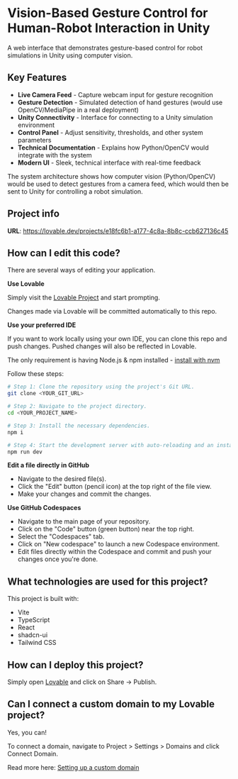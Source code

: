 # Vision-Based Gesture Control for Human-Robot Interaction in Unity

A web interface that demonstrates gesture-based control for robot simulations in Unity using computer vision.

## Key Features

- **Live Camera Feed** - Capture webcam input for gesture recognition
- **Gesture Detection** - Simulated detection of hand gestures (would use OpenCV/MediaPipe in a real deployment)
- **Unity Connectivity** - Interface for connecting to a Unity simulation environment
- **Control Panel** - Adjust sensitivity, thresholds, and other system parameters
- **Technical Documentation** - Explains how Python/OpenCV would integrate with the system
- **Modern UI** - Sleek, technical interface with real-time feedback

The system architecture shows how computer vision (Python/OpenCV) would be used to detect gestures from a camera feed, which would then be sent to Unity for controlling a robot simulation.

## Project info

**URL**: https://lovable.dev/projects/e18fc6b1-a177-4c8a-8b8c-ccb627136c45

## How can I edit this code?

There are several ways of editing your application.

**Use Lovable**

Simply visit the [Lovable Project](https://lovable.dev/projects/e18fc6b1-a177-4c8a-8b8c-ccb627136c45) and start prompting.

Changes made via Lovable will be committed automatically to this repo.

**Use your preferred IDE**

If you want to work locally using your own IDE, you can clone this repo and push changes. Pushed changes will also be reflected in Lovable.

The only requirement is having Node.js & npm installed - [install with nvm](https://github.com/nvm-sh/nvm#installing-and-updating)

Follow these steps:

```sh
# Step 1: Clone the repository using the project's Git URL.
git clone <YOUR_GIT_URL>

# Step 2: Navigate to the project directory.
cd <YOUR_PROJECT_NAME>

# Step 3: Install the necessary dependencies.
npm i

# Step 4: Start the development server with auto-reloading and an instant preview.
npm run dev
```

**Edit a file directly in GitHub**

- Navigate to the desired file(s).
- Click the "Edit" button (pencil icon) at the top right of the file view.
- Make your changes and commit the changes.

**Use GitHub Codespaces**

- Navigate to the main page of your repository.
- Click on the "Code" button (green button) near the top right.
- Select the "Codespaces" tab.
- Click on "New codespace" to launch a new Codespace environment.
- Edit files directly within the Codespace and commit and push your changes once you're done.

## What technologies are used for this project?

This project is built with:

- Vite
- TypeScript
- React
- shadcn-ui
- Tailwind CSS

## How can I deploy this project?

Simply open [Lovable](https://lovable.dev/projects/e18fc6b1-a177-4c8a-8b8c-ccb627136c45) and click on Share -> Publish.

## Can I connect a custom domain to my Lovable project?

Yes, you can!

To connect a domain, navigate to Project > Settings > Domains and click Connect Domain.

Read more here: [Setting up a custom domain](https://docs.lovable.dev/tips-tricks/custom-domain#step-by-step-guide)
